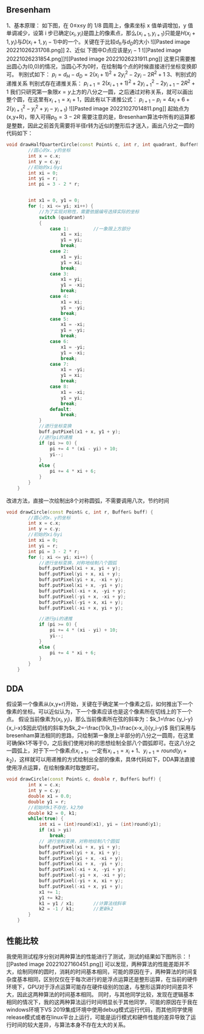 ## Bresenham
1、基本原理：
如下图，在 0≤x≤y 的 1/8 圆周上，像素坐标 x 值单调增加，y 值单调减少，设第 i 步已确定$(x_i,y_i)$是圆上的像素点，那么$(x_{i+1},y_{i+1})$只能是$H(x_i+1,y_i)$与$D(x_i+1,y_i-1)$中的一个。关键在于比较$d_h$与$d_D$的大小
![[Pasted image 20221026231708.png]]
2、近似
下图中D点应该是$y_i-1$
![[Pasted image 20221026231854.png]]![[Pasted image 20221026231911.png]]
这里只需要推出圆心为(0,0)的情况，当圆心不为0时，在绘制每个点的时候直接进行坐标变换即可。
判别式如下：
$p_i=d_H-d_D=2(x_i+1)^2+2y_i^2-2y_i-2R^2+1$
3、判别式的递推关系
判别式存在递推关系：
$p_{i+1}=2(x_{i+1}+1)^2+2y_{i+1}^2-2y_{i+1}-2R^2+1$
我们只研究第一象限$x=y$上方的八分之一圆，之后通过对称关系，就可以画出整个圆，在这里有$x_{i+1}=x_i+1$，因此有以下递推公式：
$p_{i+1}-p_i=4x_i+6+2(y_{i+1}^2-y_i^2+y_i-y_{i+1})$
	![[Pasted image 20221027014811.png]]
起始点为(x,y+R)，带入可得$p_0=3-2R$
需要注意的是，Bresenham算法中所有的运算都是整数，因此之前首先需要将半径r转为近似的整形后才送入，画出八分之一圆的代码如下：
```cpp
void drawHalfQuarterCircle(const Point& c, int r, int quadrant, Buffer& buff) {
        //圆心的x、y的坐标
        int x = c.x;
        int y = c.y;
        //初始的xi与yi
        int xi = 0;
        int yi = r;
        int pi = 3 - 2 * r;


        int x1 = 0, y1 = 0;
        for (; xi <= yi; xi++) {
            //为了实现对称性，需要依据编号选择实际的坐标
            switch (quadrant)
            {
                case 1:         //一象限上方部分
                    x1 = xi;
                    y1 = yi;
                    break;
                case 2:
                    x1 = yi;
                    y1 = xi;
                    break;
                case 3:
                    x1 = yi;
                    y1 = -xi;
                    break;
                case 4:
                    x1 = xi;
                    y1 = -yi;
                    break;
                case 5:
                    x1 = -xi;
                    y1 = -yi;
                    break;
                case 6:
                    x1 = -yi;
                    y1 = -xi;
                    break;
                case 7:
                    x1 = -yi;
                    y1 = xi;
                    break;
                case 8:
                    x1 = -xi;
                    y1 = yi;
                    break;
                default:
                    break;
            }
            //进行坐标变换
            buff.putPixel(x1 + x, y1 + y);
            //进行pi的递推
            if (pi >= 0) {
                pi += 4 * (xi - yi) + 10;
                yi--;
            }
            else {
                pi += 4 * xi + 6;
            }
        }
    }
```
改进方法，直接一次绘制出8个对称圆弧，不需要调用八次，节约时间
```cpp
void drawCircle(const Point& c, int r, Buffer& buff) {
        //圆心的x、y的坐标
        int x = c.x;
        int y = c.y;
        //初始的xi与yi
        int xi = 0;
        int yi = r;
        int pi = 3 - 2 * r;
        for (; xi <= yi; xi++) {
            //进行坐标变换，对称地绘制八个圆弧
            buff.putPixel(xi + x, yi + y);
            buff.putPixel(yi + x, xi + y);
            buff.putPixel(yi + x, -xi + y);
            buff.putPixel(xi + x, -yi + y);
            buff.putPixel(-xi + x, -yi + y);
            buff.putPixel(-yi + x, -xi + y);
            buff.putPixel(-yi + x, xi + y);
            buff.putPixel(-xi + x, yi + y);

            //进行pi的递推
            if (pi >= 0) {
                pi += 4 * (xi - yi) + 10;
                yi--;
            }
            else {
                pi += 4 * xi + 6;
            }
        }
    }
```
## DDA
假设第一个像素从(x,y+r)开始，关键在于确定某一个像素之后，如何推出下一个像素的坐标。可以近似认为，下一个像素应该也是这个像素所在切线上的下一个点。
假设当前像素为$(x_i,y_i)$，那么当前像素所在弦的斜率为：$k_1=\frac {y_i-y}{x_i-x}$因此切线的斜率为$k_2=-\frac{1}{k_1}=\frac{x-x_i}{y_i-y}$
我们采用与bresenham算法相同的思路，只绘制第一象限上半部分的八分之一圆周，在这里可确保k1不等于0，之后我们使用对称的思想绘制全部八个圆弧即可。在这八分之一圆弧上，对于下一个像素点$x_{i+1}$，一定有$x_{i+1}=x_i+1$、$y_{i+1}=round(y_i+k_2)$，这样就可以用递推的方式绘制出全部的像素，具体代码如下，DDA算法直接使用浮点运算，在绘制像素时取整即可。
```cpp
void drawCircle(const Point& c, double r, Buffer& buff) {
        int x = c.x;
        int y = c.y;
        double x1 = 0.0;
        double y1 = r;
        //初始时k1不存在，k2为0
        double k2 = 0, k1;
        while(true) {
            int xi = (int)round(x1), yi = (int)round(y1);
            if (xi > yi)
                break;
            // 进行坐标变换，对称地绘制八个圆弧
            buff.putPixel(xi + x, yi + y);
            buff.putPixel(yi + x, xi + y);
            buff.putPixel(yi + x, -xi + y);
            buff.putPixel(xi + x, -yi + y);
            buff.putPixel(-xi + x, -yi + y);
            buff.putPixel(-yi + x, -xi + y);
            buff.putPixel(-yi + x, xi + y);
            buff.putPixel(-xi + x, yi + y);
            x1 += 1;
            y1 += k2;
            k1 = y1 / x1;       //计算法线斜率
            k2 = -1 / k1;       //更新k2
        }
    }
```
## 性能比较
我使用测试程序分别对两种算法的性能进行了测试，测试的结果如下图所示：
![[Pasted image 20221027160451.png]]
可以发现，两种算法的性能差距并不大，绘制同样的圆时，消耗的时间基本相同，可能的原因在于，两种算法的时间复杂度基本相同，区别仅仅在于每次进行的是浮点运算还是整形运算，在当前的硬件环境下，GPU对于浮点运算可能存在硬件级别的加速，与整形运算的时间差异不大，因此这两种算法的时间基本相同。
同时，与其他同学比较，发现在逻辑基本相同的情况下，我的这两种算法运行时间明显长于其他同学，可能的原因在于我在windows环境下VS 2019集成环境中使用debug模式运行代码，而其他同学使用release模式或者在linux平台上运行，可能是运行模式和硬件性能的差异导致了运行时间的较大差异，与算法本身不存在太大的关系。
